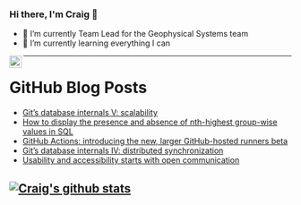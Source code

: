 ### Hi there, I'm Craig 👋

<!--
**CraigTeelFugro/CraigTeelFugro** is a ✨ _special_ ✨ repository because its `README.md` (this file) appears on your GitHub profile.

Here are some ideas to get you started:
-->

- 🔭 I’m currently Team Lead for the Geophysical Systems team
- 🌱 I’m currently learning everything I can

[<img align="left" alt="Craig Teel | LinkedIn" width="22px" src="https://cdn.jsdelivr.net/npm/simple-icons@v3/icons/linkedin.svg" />][linkedin]

---

# GitHub Blog Posts

<!-- BLOG-POST-LIST:START -->
- [Git’s database internals V: scalability](https://github.blog/2022-09-02-gits-database-internals-v-scalability/)
- [How to display the presence and absence of nth-highest group-wise values in SQL](https://opensource.com/article/22/9/nth-highest-values-sql)
- [GitHub Actions: introducing the new, larger GitHub-hosted runners beta](https://github.blog/2022-09-01-github-actions-introducing-the-new-larger-github-hosted-runners-beta/)
- [Git’s database internals IV: distributed synchronization](https://github.blog/2022-09-01-gits-database-internals-iv-distributed-synchronization/)
- [Usability and accessibility starts with open communication](https://opensource.com/article/22/9/accessibility-open-source)
<!-- BLOG-POST-LIST:END -->

## [![Craig's github stats](https://github-readme-stats.vercel.app/api?username=craigteelfugro)](https://github.com/anuraghazra/github-readme-stats)


[linkedin]: https://linkedin.com/in/craig-teel-b8786771
